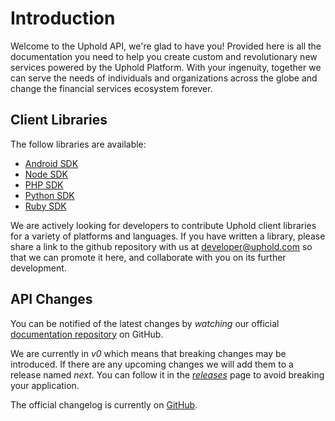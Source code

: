 # Introduction

Welcome to the Uphold API, we're glad to have you! Provided here is all the documentation you need to help you create custom and revolutionary new services powered by the Uphold Platform. With your ingenuity, together we can serve the needs of individuals and organizations across the globe and change the financial services ecosystem forever.

## Client Libraries

The follow libraries are available:

* [Android SDK](https://github.com/uphold/uphold-sdk-android)
* [Node SDK](https://github.com/DanWebb/uphold-sdk-node)
* [PHP SDK](https://github.com/seegno/uphold-sdk-php)
* [Python SDK](https://github.com/byrnereese/uphold-sdk-python)
* [Ruby SDK](https://github.com/subvisual/uphold-sdk-ruby)

We are actively looking for developers to contribute Uphold client libraries for a variety of platforms and languages. If you have written a library, please share a link to the github repository with us at <a href="mailto:developer@uphold.com?subject=I want to contribute code">developer@uphold.com</a> so that we can promote it here, and collaborate with you on its further development.

## API Changes

You can be notified of the latest changes by *watching* our official [documentation repository](https://github.com/uphold/docs/) on GitHub.

We are currently in *v0* which means that breaking changes may be introduced. If there are any upcoming changes we will add them to a release named *next*. You can follow it in the *[releases](https://github.com/uphold/docs/releases)* page to avoid breaking your application.

The official changelog is currently on [GitHub](https://github.com/uphold/docs/releases).
